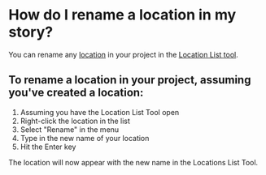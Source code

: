 # How do I rename a location in my story?
You can rename any [location]() in your project in the [Location List tool](). 

## To rename a location in your project, assuming you've created a location:

1. Assuming you have the Location List Tool open
2. Right-click the location in the list
3. Select "Rename" in the menu
4. Type in the new name of your location
5. Hit the Enter key

The location will now appear with the new name in the Locations List Tool.